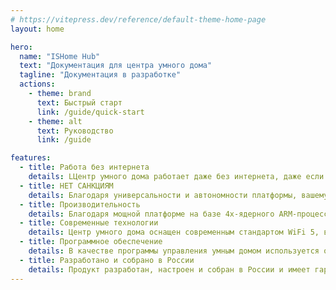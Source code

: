 ```yaml
---
# https://vitepress.dev/reference/default-theme-home-page
layout: home

hero:
  name: "ISHome Hub"
  text: "Документация для центра умного дома"
  tagline: "Документация в разработке"
  actions:
    - theme: brand
      text: Быстрый старт
      link: /guide/quick-start
    - theme: alt
      text: Руководство
      link: /guide

features:
  - title: Работа без интернета
    details: LЦентр умного дома работает даже без интернета, даже если ваш роутер сломался - сценарии автоматизации будут работать как и прежде
  - title: НЕТ САНКЦИЯМ
    details: Благодаря универсальности и автономности платформы, вашему умному доме не грозит блокировка от производителей устройств умного дома
  - title: Производительность
    details: Благодаря мощной платформе на базе 4х-ядерного ARM-процессора с 4Гб оперативной памяти и 64Гб постоянной - центр умного дома имеет достаточный запас мощности для ваших нужд
  - title: Современные технологии
    details: Центр умного дома оснащен современным стандартом WiFi 5, встроенным Bluetooth и Zigbee 3.0 чипом, способным подключать практически любое устройство
  - title: Программное обеспечение
    details: В качестве программы управления умным домом используется открытое ПО в виде операционной системы Debian 12 и ПО управления умным домом Home Assistant
  - title: Разработано и собрано в России
    details: Продукт разработан, настроен и собран в России и имеет гарантию на компоненты
---
```


